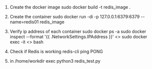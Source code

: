 1. Create the docker image
sudo docker build -t redis_image .

2. Create the container
sudo docker run -di -p 127.0.0.1:6379:6379 --name=redis01 redis_image

3. Verify ip address of each container
sudo docker ps -a
sudo docker inspect --format '{{ .NetworkSettings.IPAddress }}' <<ID>>
sudo docker exec -it <<ID>> bash

4. Check if Redis is working
redis-cli ping
PONG

6. in /home/workdir exec python3 redis_test.py
